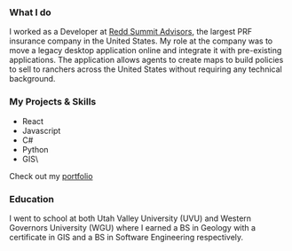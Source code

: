 ### What I do
I worked as a Developer at [Redd Summit Advisors](https://www.reddsummit.com/), the largest PRF insurance company in the United States. My role at the company was to move a legacy desktop application online and integrate it with pre-existing applications. The application allows agents to create maps to build policies to sell to ranchers across the United States without requiring any technical background.

### My Projects & Skills
- React
- Javascript
- C#
- Python
- GIS\


Check out my [portfolio](https://keikepono.github.io)

### Education
I went to school at both Utah Valley University (UVU) and Western Governors University (WGU) where I earned a BS in Geology with a certificate in GIS and a BS in Software Engineering respectively.

